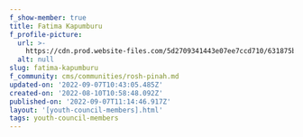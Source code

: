 ```yaml
---
f_show-member: true
title: Fatima Kapumburu
f_profile-picture:
  url: >-
    https://cdn.prod.website-files.com/5d2709341443e07ee7ccd710/631875b60b1e3fa2c5fe1ba6_WhatsApp%20Image%202022-08-10%20at%2012.57.23%20PM%20(2).jpg
  alt: null
slug: fatima-kapumburu
f_community: cms/communities/rosh-pinah.md
updated-on: '2022-09-07T10:43:05.485Z'
created-on: '2022-08-10T10:58:48.092Z'
published-on: '2022-09-07T11:14:46.917Z'
layout: '[youth-council-members].html'
tags: youth-council-members
---
```



